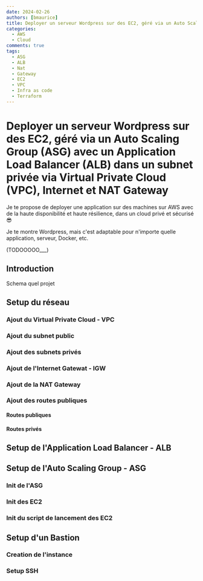 ```yaml
---
date: 2024-02-26
authors: [bmaurice]
title: Deployer un serveur Wordpress sur des EC2, géré via un Auto Scaling Group (ASG) avec un Application Load Balancer (ALB) dans un subnet privée via un Virtual Private Cloud (VPC), accessible via un Internet et NAT Gateway (TODOOOOO___)
categories:
  - AWS
  - Cloud
comments: true
tags:
  - ASG
  - ALB
  - Nat
  - Gateway
  - EC2
  - VPC
  - Infra as code
  - Terraform
---
```


# Deployer un serveur Wordpress sur des EC2, géré via un Auto Scaling Group (ASG) avec un Application Load Balancer (ALB) dans un subnet privée via Virtual Private Cloud (VPC), Internet et NAT Gateway

Je te propose de deployer une application sur des machines sur AWS avec de la haute disponibilité et haute résilience, dans un cloud privé et sécurisé 😎

Je te montre Wordpress, mais c'est adaptable pour n'importe quelle application, serveur, Docker, etc.

<!-- more -->

(TODOOOOO___)


## Introduction

Schema 
quel projet

## Setup du réseau
### Ajout du Virtual Private Cloud - VPC
### Ajout du subnet public
### Ajout des subnets privés
### Ajout de l'Internet Gatewat - IGW
### Ajout de la NAT Gateway
### Ajout des routes publiques
#### Routes publiques
#### Routes privés
## Setup de l'Application Load Balancer - ALB
## Setup de l'Auto Scaling Group - ASG
### Init de l'ASG
### Init des EC2
### Init du script de lancement des EC2
## Setup d'un Bastion
### Creation de l'instance
### Setup SSH